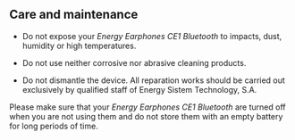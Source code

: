 ## Care and maintenance

* Do not expose your *Energy Earphones CE1 Bluetooth* to impacts, dust, humidity or high temperatures.

* Do not use neither corrosive nor abrasive cleaning products.

* Do not dismantle the device. All reparation works should be carried out exclusively by qualified staff of Energy Sistem Technology, S.A. 

Please make sure that your *Energy Earphones CE1 Bluetooth* are turned off when you are not using them and do not store them with an empty battery for long periods of time.
